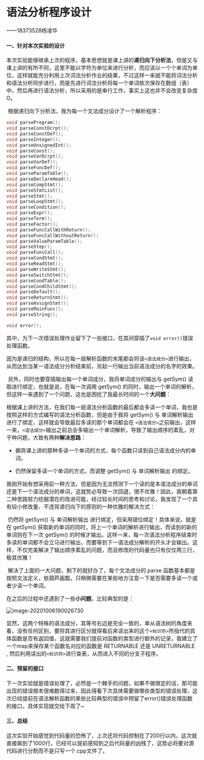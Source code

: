 # 语法分析程序设计

——18373528杨凌华

#### 一、针对本次实验的设计

​		本次实验能够继承上次的程序，基本思想就是课上讲的**递归向下分析法**，但是又与课上讲的有所不同，这里不能以字符为单位来进行分析，而应该以一个个单词为单位，这样就能充分利用上次词法分析作业的结果，不过这样一来就不能将词法分析和语法分析同步进行，而是先进行词法分析将每一个单词依次保存在数组（表）中，然后再进行语法分析，所以采用的是串行工作，事实上这也并不会改变复杂度O。

​		根据递归向下分析法，我为每一个文法成分设计了一个解析程序：

```C
void parseProgram();
void parseConstDcrpt();
void parseConstDef();
void parseInteger();
void parseUnsignedInt();
void parseConst();
void parseVarDcrpt();
void parseVarDef();
void parseFuncDef();
void parseParamTable();
void parseDeclareHead();
void parseCompStmt();
void parseStmtList();
void parseStmt();
void parseLoopStmt();
void parseCondition();
void parseExpr();
void parseTerm();
void parseFactor();
void parseFuncCallWithReturn();
void parseFuncCallWithoutReturn();
void parseValueParamTable();
void parseStep();
void parseFuncCall();
void parseCondStmt();
void parseReadStmt();
void parseWriteStmt();
void parseSwitchStmt();
void parseCondTable();
void parseCondChildStmt();
void parseDefault();
void parseReturnStmt();
void parseAssignStmt();
void parseMainFunc();
void parseString();

void error();
```

​		其中，为下一次错误处理作业留下了一些接口，在其间穿插了`void error()`错误处理函数。

​		因为是递归的结构，所以在每一层解析函数的末尾都会将该`<语法成分>`进行输出，从而达到当某一语法成分分析结束前，另起一行输出当前语法成分的名字的效果。

​		另外，同时也要穿插输出每一个单词成分，我将单词成分的输出与 getSym() 读取进行绑定，也就是说，在每一次调用 getSym() 的同时，输出一个单词的解析，但这样一来遇到了一个问题，这也是困扰了我最长时间的一个**大问题**：

​		根据课上讲的方法，在我们每一层语法分析函数的最后都会多读一个单词，我也是按照这样的方式编写的语法分析函数，但是由于我将 getSym() 与 单词解析输出进行了绑定，这样就会导致最后多读的那个单词都会在 `<语法成分>`之前输出，这样一来，`<语法成分>`输出之前总会多输出一个单词解析，导致了输出顺序的紊乱，对于种问题，大致有两种**解决思路**：

- 摒弃课上讲的那种多读一个单词的方式，每个函数只读到自己语法成分内的单词。

- 仍然保留多读一个单词的方式，而调整 getSym() 与 单词解析输出 的绑定。

  

​        我刚开始有想采用前一种方法，但是因为无法预测下一个读的是本语法成分的单词还是下一个语法成分的单词，这就势必导致一次回退，很不优雅！因此，我朝着第二种思路努力挖掘潜在的改进可能，经过较长时间的思考和讨论，我发现了一个具有较小修改量、不违背递归向下的原则的一种优雅的解决方式：

​		仍然将 getSym() 与 单词解析输出 进行绑定，但采用错位绑定！具体来说，就是在 getSym()  获取新的单词的同时，将上一个单词的解析进行输出，而读到的新的单词则在下一次 getSym() 的时候才输出。这样一来，每一次语法分析程序结束时多读的单词都不会立马进行输出，而要等到下一语法成分解析的开头才会输出。这样，不仅完美解决了输出顺序紊乱的问题，而且修改的代码量也只有仅仅两三行，极其优雅！



​		解决了上面的一大问题，剩下的就好办了，每个文法成分的 parse 函数基本都是按照文法定义，依葫芦画瓢，只稍微需要在某些地方注意一下是否需要多读一个或者少读一个单词。

​		在之后的过程中还遇到了一些**小问题**，比较典型的是：

![image-20201006190026730](C:\Users\yang\AppData\Roaming\Typora\typora-user-images\image-20201006190026730.png)

​		显然，这两个特殊的语法成分，其等号右边是完全一致的，单从语法树的角度来看，没有任何区别，要将其进行区分就得看后来读出来的这个`<标识符>`所指代的具体函数是否有返回值，这就需要我们提前对函数的类型进行额外的记录，我建立了一个map来保存某个函数名对应的函数是 RETURNABLE 还是 UNRETURNABLE , 然后利用读出的`<标识符>`进行查表，从而进入不同的分支子程序。



#### 二、预留的接口

​		下一次实验就是错误处理了，必然是一个棘手的问题，如果不做限定的话，那可能出现的错误根本很难数得过来，因此得看下次具体需要做哪些类型的错误处理，这次已经提前在语法解析函数的某些比较典型的错误中预留了error()错误处理函数的接口，具体实现就交给下周了~



#### 三、总结

​		这次实验开始感觉到代码量的恐怖了，上次还将代码控制在了200行以内，这次就直接飙到了1000行，已经可以提前感知到之后代码量的凶残了，这势必将要对源代码进行分割而不是只写一个.cpp文件了。